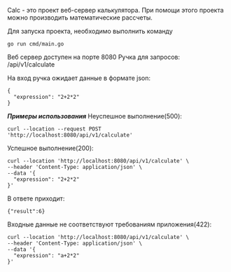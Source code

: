 Calc - это проект веб-сервер калькулятора.
При помощи этого проекта можно производить математические рассчеты.

Для запуска проекта, необходимо выполнить команду
```
go run cmd/main.go
```

Веб сервер доступен на порте 8080
Ручка для запросов: /api/v1/calculate

На вход ручка ожидает данные в формате json:
```
{
  "expression": "2+2*2"
}
```

***Примеры использования***
Неуспешное выполнение(500):
```
curl --location --request POST 'http://localhost:8080/api/v1/calculate'
```

Успешное выполнение(200):
```
curl --location 'http://localhost:8080/api/v1/calculate' \
--header 'Content-Type: application/json' \
--data '{
  "expression": "2+2*2"
}'
```
В ответе приходит:
```
{"result":6}
```

Входные данные не соответствуют требованиям приложения(422):
```
curl --location 'http://localhost:8080/api/v1/calculate' \
--header 'Content-Type: application/json' \
--data '{
  "expression": "a+2*2"
}'
```
